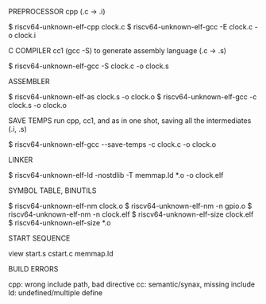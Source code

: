 PREPROCESSOR cpp (.c -> .i)

$ riscv64-unknown-elf-cpp clock.c
$ riscv64-unknown-elf-gcc -E clock.c -o clock.i

C COMPILER cc1 (gcc -S) to generate assembly language (.c -> .s)

$ riscv64-unknown-elf-gcc -S clock.c -o clock.s

ASSEMBLER

$ riscv64-unknown-elf-as clock.s -o clock.o
$ riscv64-unknown-elf-gcc -c clock.s -o clock.o

SAVE TEMPS run cpp, cc1, and as in one shot, saving all the intermediates (.i, .s)

$ riscv64-unknown-elf-gcc --save-temps -c clock.c -o clock.o

LINKER

$ riscv64-unknown-elf-ld -nostdlib -T memmap.ld  *.o -o clock.elf

SYMBOL TABLE, BINUTILS

$ riscv64-unknown-elf-nm clock.o
$ riscv64-unknown-elf-nm -n gpio.o
$ riscv64-unknown-elf-nm -n clock.elf
$ riscv64-unknown-elf-size clock.elf
$ riscv64-unknown-elf-size *.o

START SEQUENCE

view start.s cstart.c memmap.ld

BUILD ERRORS

cpp: wrong include path, bad directive
cc: semantic/synax, missing include
ld: undefined/multiple define


